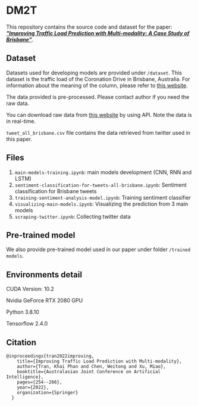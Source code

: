# DM2T
This repository contains the source code and dataset for the paper: [***"Improving Traffic Load Prediction with Multi-modality: A Case Study of Brisbane"***](https://link.springer.com/chapter/10.1007/978-3-030-97546-3_21).

## Dataset
Datasets used for developing models are provided under `/dataset`.
This dataset is the traffic load of the Coronation Drive in Brisbane, Australia. For information about the meaning of the column, please refer to [this website](https://www.data.brisbane.qld.gov.au/data/dataset/traffic-data-at-intersection-api).

The data provided is pre-processed. Please contact author if you need the raw data.

You can download raw data from [this website](https://www.data.brisbane.qld.gov.au/data/dataset/traffic-data-at-intersection-api) by using API. Note the data is in real-time.

`tweet_all_brisbane.csv` file contains the data retrieved from twitter used in this paper.

## Files
1. `main-models-training.ipynb`: main models development (CNN, RNN and LSTM)
2. `sentiment-classification-for-tweets-all-brisbane.ipynb`: Sentiment classification for Brisbane tweets
3. `training-sentiment-analysis-model.ipynb`: Training sentiment classifier
4. `visualizing-main-models.ipynb`: Visualizing the prediction from 3 main models
5. `scraping-twitter.ipynb`: Collecting twitter data

## Pre-trained model
We also provide pre-trained model used in our paper under folder `/trained models`.

## Environments detail
CUDA Version: 10.2  

Nvidia GeForce RTX 2080 GPU

Python 3.8.10

Tensorflow 2.4.0

## Citation
	@inproceedings{tran2022improving,
        title={Improving Traffic Load Prediction with Multi-modality},
        author={Tran, Khai Phan and Chen, Weitong and Xu, Miao},
        booktitle={Australasian Joint Conference on Artificial Intelligence},
        pages={254--266},
        year={2022},
        organization={Springer}
      }
